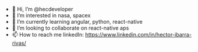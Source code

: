 - 👋 Hi, I’m @hecdeveloper
- 👀 I’m interested in nasa, spacex
- 🌱 I’m currently learning angular, python, react-native
- 💞️ I’m looking to collaborate on react-native aps
- 📫 How to reach me linkedIn: https://www.linkedin.com/in/hector-ibarra-rivas/

<!---
hecdeveloper/hecdeveloper is a ✨ special ✨ repository because its `README.md` (this file) appears on your GitHub profile.
You can click the Preview link to take a look at your changes.
--->

